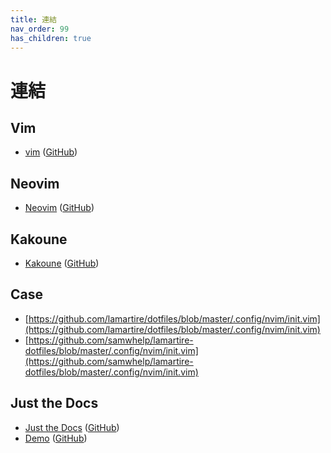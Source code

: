 ```yaml
---
title: 連結
nav_order: 99
has_children: true
---
```


# 連結


## Vim

* [vim](https://www.vim.org/) ([GitHub](https://github.com/vim/vim))


## Neovim

* [Neovim](neovim.io) ([GitHub](https://github.com/neovim/neovim))


## Kakoune

* [Kakoune](https://kakoune.org) ([GitHub](https://github.com/mawww/kakoune))


## Case

* [https://github.com/lamartire/dotfiles/blob/master/.config/nvim/init.vim](https://github.com/lamartire/dotfiles/blob/master/.config/nvim/init.vim)
* [https://github.com/samwhelp/lamartire-dotfiles/blob/master/.config/nvim/init.vim](https://github.com/samwhelp/lamartire-dotfiles/blob/master/.config/nvim/init.vim)


## Just the Docs

* [Just the Docs](https://pmarsceill.github.io/just-the-docs/) ([GitHub](https://github.com/pmarsceill/just-the-docs))
* [Demo](https://pmarsceill.github.io/jtd-remote/) ([GitHub](https://github.com/pmarsceill/jtd-remote))
